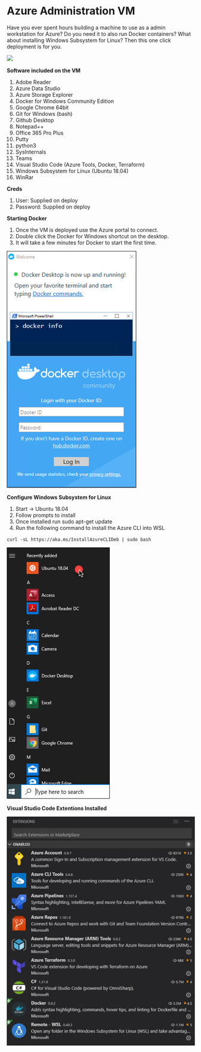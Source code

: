 # Azure Administration VM
Have you ever spent hours building a machine to use as a admin workstation for Azure?  Do you need it to also run Docker containers?  What about installing Windows Subsystem for Linux?  Then this one click deployment is for you.

<a href="https://portal.azure.com/#create/Microsoft.Template/uri/https%3A%2F%2Fraw.githubusercontent.com%2Fdeltadan%2Fazure-admin-vm%2Fmaster%2Fazure-deploy.json" target="_blank">
    <img src="http://azuredeploy.net/deploybutton.png"/>
</a>

**Software included on the VM**

1. Adobe Reader
1. Azure Data Studio
1. Azure Storage Explorer
1. Docker for Windows Community Edition
1. Google Chrome 64bit
1. Git for Windows (bash)
1. Github Desktop
1. Notepad++
1. Office 365 Pro Plus
1. Putty
1. python3
1. SysInternals
1. Teams
1. Visual Studio Code (Azure Tools, Docker, Terraform)
1. Windows Subsystem for Linux (Ubuntu 18.04)
1. WinRar


**Creds**
1. User: Supplied on deploy
1. Password: Supplied on deploy

**Starting Docker**
1. Once the VM is deployed use the Azure portal to connect.
1. Double click the Docker for Windows shortcut on the desktop.
1. It will take a few minutes for Docker to start the first time.

![alt text](https://github.com/deltadan/azure-admin-vm/blob/master/media/dockerrun.jpg "Docker is Running on Windows 10 in Azure!")


**Configure Windows Subsystem for Linux**
1. Start -> Ubuntu 18.04
1. Follow prompts to install
1. Once installed run sudo apt-get update
1. Run the following command to install the Azure CLI into WSL

```
curl -sL https://aka.ms/InstallAzureCLIDeb | sudo bash
```

![alt text](https://github.com/deltadan/azure-admin-vm/blob/master/media/wsl.jpg "Configure Ubuntu for Windows")

**Visual Studio Code Extentions Installed**

![alt text](https://github.com/deltadan/azure-admin-vm/blob/master/media/vscode.jpg "Configure Ubuntu for Windows")




